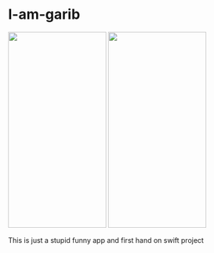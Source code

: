 # I-am-garib

<img src="https://user-images.githubusercontent.com/70482577/236117894-7d6bb69a-a4f6-42d1-a866-3ef06156f085.png" width="200" height="400" /> <img src="https://user-images.githubusercontent.com/70482577/236117848-6ce0cfe7-eaee-4214-bac4-2974b1f162e9.png" width="200" height="400" /> 


This is just a stupid funny app and first hand on swift project

